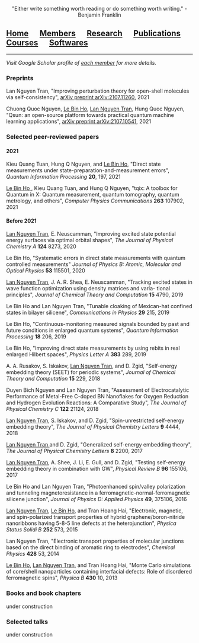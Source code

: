 <p align="center">
"Either write something worth reading or do something worth writing." - Benjamin Franklin</p>

## [Home](index.md)<img src="test_space.png" width="30" height="1">[Members](members.md)<img src="test_space.png" width="30" height="1">[Research](research.md)<img src="test_space.png" width="30" height="1">[<ins>Publications</ins>](publications.md)<img src="test_space.png" width="30" height="1">[Courses](courses.md)<img src="test_space.png" width="30" height="1">[Softwares](softwares.md)

<hr style="solid blue">

_Visit Google Scholar profile of [each member](members.md) for more details._

### **Preprints**
Lan Nguyen Tran, "Improving perturbation theory for open-shell molecules via self-consistency", [arXiv preprint arXiv:2107.11260](https://arxiv.org/abs/2107.11260), 2021

Chuong Quoc Nguyen, <ins>Le Bin Ho</ins>, <ins>Lan Nguyen Tran</ins>, Hung Quoc Nguyen, "Qsun: an open-source platform towards practical quantum machine learning applications", [arXiv preprint arXiv:2107.10541](https://arxiv.org/abs/2107.10541), 2021

### **Selected peer-reviewed papers**

#### **2021**
Kieu Quang Tuan, Hung Q Nguyen, and <ins>Le Bin Ho</ins>, "Direct state measurements under state-preparation-and-measurement errors", _Quantum Information Processing_ **20**, 197, 2021

<ins> Le Bin Ho </ins>, Kieu Quang Tuan, and Hung Q Nguyen, "tqix: A toolbox for Quantum in X: Quantum measurement, quantum tomography, quantum metrology, and others", _Computer Physics Communications_ **263** 107902, 2021


#### **Before 2021**
<ins>Lan Nguyen Tran</ins>, E. Neuscamman, "Improving excited state potential energy surfaces via optimal orbital shapes", _The Journal of Physical Chemistry A_ **124** 8273, 2020 

Le Bin Ho, "Systematic errors in direct state measurements with quantum controlled measurements" _Journal of Physics B: Atomic, Molecular and Optical Physics_ **53** 115501, 2020

<ins>Lan Nguyen Tran</ins>, J. A. R. Shea, E. Neuscamman, "Tracking excited states in wave function optimization using density matrices and varia- tional principles",
_Journal of Chemical Theory and Computation_ **15** 4790, 2019

Le Bin Ho and Lan Nguyen Tran, "Tunable cloaking of Mexican-hat confined states in bilayer silicene", _Communications in Physics_ **29** 215, 2019

Le Bin Ho, "Continuous-monitoring measured signals bounded by past and future conditions in enlarged quantum systems", _Quantum Information Processing_ **18** 206, 2019

Le Bin Ho, "Improving direct state measurements by using rebits in real enlarged Hilbert spaces", _Physics Letter A_ **383** 289, 2019

A. A. Rusakov, S. Iskakov, <ins>Lan Nguyen Tran</ins>, and D. Zgid, "Self-energy embedding theory (SEET) for periodic systems", _Journal of Chemical Theory and Computation_ **15** 229, 2018

Duyen Bich Nguyen and Lan Nguyen Tran, "Assessment of Electrocatalytic Performance of Metal-Free C-doped BN Nanoflakes for Oxygen Reduction and Hydrogen Evolution Reactions: A Comparative Study", _The Journal of Physical Chemistry C_ **122** 21124, 2018

<ins>Lan Nguyen Tran</ins>, S. Iskakov, and D. Zgid, "Spin-unrestricted self-energy embedding theory", _The Journal of Physical Chemistry Letters_ **9** 4444, 2018

<ins>Lan Nguyen Tran </ins> and D. Zgid, "Generalized self-energy embedding theory", _The Journal of Physical Chemistry Letters_ **8** 2200, 2017

<ins>Lan Nguyen Tran</ins>, A. Shee, J. Li, E. Gull, and D. Zgid, "Testing self-energy embedding theory in combination with GW", _Physical Review B_ **96** 155106, 2017

Le Bin Ho and Lan Nguyen Tran, "Photoenhanced spin/valley polarization and tunneling magnetoresistance in a ferromagnetic-normal-ferromagnetic silicene junction", _Journal of Physics D: Applied Physics_ **49**, 375106, 2016 

<ins>Lan Nguyen Tran</ins>, <ins>Le Bin Ho</ins>, and Tran Hoang Hai, "Electronic, magnetic, and spin-polarized transport properties of hybrid graphene/boron-nitride nanoribbons having 5-8-5 line defects at the heterojunction", _Physica Status Solidi B_ **252** 573, 2015

Lan Nguyen Tran, "Electronic transport properties of molecular junctions based on the direct binding of aromatic ring to electrodes", _Chemical Physics_ **428** 53, 2014

<ins>Le Bin Ho</ins>, <ins>Lan Nguyen Tran</ins>, and Tran Hoang Hai, "Monte Carlo simulations of core/shell nanoparticles containing interfacial defects: Role of disordered ferromagnetic spins", _Physica B_ **430** 10, 2013

### **Books and book chapters**

under construction

### **Selected talks**
under construction
